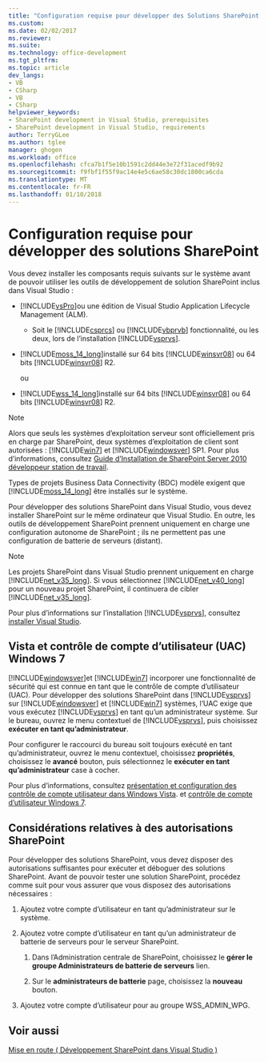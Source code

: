 ```yaml
---
title: "Configuration requise pour développer des Solutions SharePoint | Documents Microsoft"
ms.custom: 
ms.date: 02/02/2017
ms.reviewer: 
ms.suite: 
ms.technology: office-development
ms.tgt_pltfrm: 
ms.topic: article
dev_langs:
- VB
- CSharp
- VB
- CSharp
helpviewer_keywords:
- SharePoint development in Visual Studio, prerequisites
- SharePoint development in Visual Studio, requirements
author: TerryGLee
ms.author: tglee
manager: ghogen
ms.workload: office
ms.openlocfilehash: cfca7b1f5e10b1591c2dd44e3e72f31acedf9b92
ms.sourcegitcommit: f9fbf1f55f9ac14e4e5c6ae58c30dc1800ca6cda
ms.translationtype: MT
ms.contentlocale: fr-FR
ms.lasthandoff: 01/10/2018
---
```

# <a name="requirements-for-developing-sharepoint-solutions"></a>Configuration requise pour développer des solutions SharePoint
  Vous devez installer les composants requis suivants sur le système avant de pouvoir utiliser les outils de développement de solution SharePoint inclus dans Visual Studio :  
  
-   [!INCLUDE[vsPro](../sharepoint/includes/vspro-md.md)]ou une édition de Visual Studio Application Lifecycle Management (ALM).  
  
    -   Soit le [!INCLUDE[csprcs](../sharepoint/includes/csprcs-md.md)] ou [!INCLUDE[vbprvb](../sharepoint/includes/vbprvb-md.md)] fonctionnalité, ou les deux, lors de l’installation [!INCLUDE[vsprvs](../sharepoint/includes/vsprvs-md.md)].  
  
-   [!INCLUDE[moss_14_long](../sharepoint/includes/moss-14-long-md.md)]installé sur 64 bits [!INCLUDE[winsvr08](../sharepoint/includes/winsvr08-md.md)] ou 64 bits [!INCLUDE[winsvr08](../sharepoint/includes/winsvr08-md.md)] R2.  
  
     ou  
  
-   [!INCLUDE[wss_14_long](../sharepoint/includes/wss-14-long-md.md)]installé sur 64 bits [!INCLUDE[winsvr08](../sharepoint/includes/winsvr08-md.md)] ou 64 bits [!INCLUDE[winsvr08](../sharepoint/includes/winsvr08-md.md)] R2.  
  
> [!NOTE]  
>  Alors que seuls les systèmes d’exploitation serveur sont officiellement pris en charge par SharePoint, deux systèmes d’exploitation de client sont autorisées : [!INCLUDE[win7](../sharepoint/includes/win7-md.md)] et [!INCLUDE[windowsver](../sharepoint/includes/windowsver-md.md)] SP1. Pour plus d’informations, consultez [Guide d’Installation de SharePoint Server 2010 développeur station de travail](http://go.microsoft.com/fwlink/?LinkID=164557).  
  
 Types de projets Business Data Connectivity (BDC) modèle exigent que [!INCLUDE[moss_14_long](../sharepoint/includes/moss-14-long-md.md)] être installés sur le système.  
  
 Pour développer des solutions SharePoint dans Visual Studio, vous devez installer SharePoint sur le même ordinateur que Visual Studio. En outre, les outils de développement SharePoint prennent uniquement en charge une configuration autonome de SharePoint ; ils ne permettent pas une configuration de batterie de serveurs (distant).  
  
> [!NOTE]  
>  Les projets SharePoint dans Visual Studio prennent uniquement en charge [!INCLUDE[net_v35_long](../sharepoint/includes/net-v35-long-md.md)]. Si vous sélectionnez [!INCLUDE[net_v40_long](../sharepoint/includes/net-v40-long-md.md)] pour un nouveau projet SharePoint, il continuera de cibler [!INCLUDE[net_v35_long](../sharepoint/includes/net-v35-long-md.md)].  
  
 Pour plus d’informations sur l’installation [!INCLUDE[vsprvs](../sharepoint/includes/vsprvs-md.md)], consultez [installer Visual Studio](../install/install-visual-studio.md).  
  
## <a name="vista-and-windows-7-user-account-control-uac"></a>Vista et contrôle de compte d’utilisateur (UAC) Windows 7  
 [!INCLUDE[windowsver](../sharepoint/includes/windowsver-md.md)]et [!INCLUDE[win7](../sharepoint/includes/win7-md.md)] incorporer une fonctionnalité de sécurité qui est connue en tant que le contrôle de compte d’utilisateur (UAC). Pour développer des solutions SharePoint dans [!INCLUDE[vsprvs](../sharepoint/includes/vsprvs-md.md)] sur [!INCLUDE[windowsver](../sharepoint/includes/windowsver-md.md)] et [!INCLUDE[win7](../sharepoint/includes/win7-md.md)] systèmes, l’UAC exige que vous exécutez [!INCLUDE[vsprvs](../sharepoint/includes/vsprvs-md.md)] en tant qu’un administrateur système. Sur le bureau, ouvrez le menu contextuel de [!INCLUDE[vsprvs](../sharepoint/includes/vsprvs-md.md)], puis choisissez **exécuter en tant qu’administrateur**.  
  
 Pour configurer le raccourci du bureau soit toujours exécuté en tant qu’administrateur, ouvrez le menu contextuel, choisissez **propriétés**, choisissez le **avancé** bouton, puis sélectionnez le **exécuter en tant qu’administrateur**  case à cocher.  
  
 Pour plus d’informations, consultez [présentation et configuration des contrôle de compte utilisateur dans Windows Vista](http://go.microsoft.com/fwlink/?LinkID=156476). et [contrôle de compte d’utilisateur Windows 7](http://go.microsoft.com/fwlink/?LinkId=177523).  
  
## <a name="sharepoint-permissions-considerations"></a>Considérations relatives à des autorisations SharePoint  
 Pour développer des solutions SharePoint, vous devez disposer des autorisations suffisantes pour exécuter et déboguer des solutions SharePoint. Avant de pouvoir tester une solution SharePoint, procédez comme suit pour vous assurer que vous disposez des autorisations nécessaires :  
  
1.  Ajoutez votre compte d’utilisateur en tant qu’administrateur sur le système.  
  
2.  Ajoutez votre compte d’utilisateur en tant qu’un administrateur de batterie de serveurs pour le serveur SharePoint.  
  
    1.  Dans l’Administration centrale de SharePoint, choisissez le **gérer le groupe Administrateurs de batterie de serveurs** lien.  
  
    2.  Sur le **administrateurs de batterie** page, choisissez la **nouveau** bouton.  
  
3.  Ajoutez votre compte d’utilisateur pour au groupe WSS_ADMIN_WPG.  
  
## <a name="see-also"></a>Voir aussi  
 [Mise en route &#40; Développement SharePoint dans Visual Studio &#41;](../sharepoint/getting-started-sharepoint-development-in-visual-studio.md)  
  
  